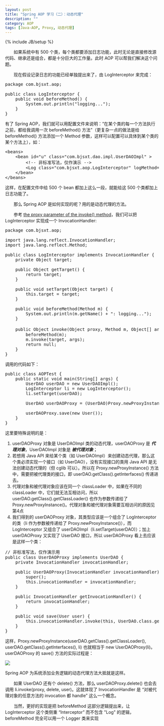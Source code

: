 ```yaml
---
layout: post
title: "Spring AOP 学习（二）：动态代理"
description: ""
category: AOP
tags: [Java-AOP, Proxy, 动态代理]
---
```

{% include JB/setup %}

　　如果系统中有 500 个类，每个类都要添加日志功能，此时无论是直接修改源代码、继承还是组合，都是十分巨大的工作量。此时 AOP 可以帮我们解决这个问题。  

　　现在假设记录日志的功能已经单独提出来了，由 LogInterceptor 来完成：

<pre class="prettyprint linenums">
package com.bjsxt.aop;  
  
public class LogInterceptor {  
	public void beforeMethod() {  
		System.out.println("logging...");  
	}  
}  
</pre>

有了 Spring AOP，我们就可以用配置文件来说明：“在某个类的每一个方法执行之前，都给我调用一次 beforeMethod() 方法”（更复杂一点的做法是给 beforeMethod() 方法添加一个 Method 参数，这样可以配置可以具体到某个类的某个方法上），如：

<pre class="prettyprint linenums">
&lt;beans&gt;  
	&lt;bean id="u" class="com.bjsxt.dao.impl.UserDAOImpl" &gt;  
		&lt;!-- 非标准写法，仅作演示 --&gt;  
		&lt;Log class="com.bjsxt.aop.LogInterceptor" logMethod="beforeMethod" targetMethod="all" /&gt;  
	&lt;/bean&gt;  
&lt;/beans&gt;  
</pre>

这样，在配置文件中给 500 个 bean 都加上这么一段，就能给这 500 个类都加上日志功能了。  

　　那么 Spring AOP 是如何实现的呢？用的是动态代理的方法。  

　　参考 [the proxy parameter of the invoke() method](/java/2009/08/13/proxy-parameter-of-the-invoke-method/)，我们可以把 LogInterceptor 实现成一个 InvocationHandler:

<pre class="prettyprint linenums">
package com.bjsxt.aop;  
  
import java.lang.reflect.InvocationHandler;  
import java.lang.reflect.Method;  
  
public class LogInterceptor implements InvocationHandler {  
	private Object target;  
	  
	public Object getTarget() {  
		return target;  
	}  
  
	public void setTarget(Object target) {  
		this.target = target;  
	}  
  
	public void beforeMethod(Method m) {  
		System.out.println(m.getName() + ": logging...");  
	}  
  
	public Object invoke(Object proxy, Method m, Object[] args)　throws Throwable {  
		beforeMethod(m);  
		m.invoke(target, args);  
		return null;  
	}  
}  
</pre>

调用的代码如下： 

<pre class="prettyprint linenums">
public class AOPTest {  
	public static void main(String[] args) {  
		UserDAO userDAO = new UserDAOImpl();  
		LogInterceptor li = new LogInterceptor();  
		li.setTarget(userDAO);  
		  
		UserDAO userDAOProxy = (UserDAO)Proxy.newProxyInstance(userDAO.getClass().getClassLoader(), userDAO.getClass().getInterfaces(), li);  
		  
		userDAOProxy.save(new User());  
	}  
}  
</pre>

这里要特殊说明的是：

1. userDAOProxy 对象是 UserDAOImpl 类的动态代理，userDAOProxy 是 _**代理对象**_，UserDAOImpl 对象是 _**被代理对象**_；
2. 若想用 Java API 来给某个类（如 UserDAOImpl）来创建动态代理，那么这个类必须实现一个接口（如 UserDAO），没有实现接口的类用 Java API 是无法创建动态代理的（但 cglib 可以）。所以在 Proxy.newProxyInstance() 方法中，需要把被代理类的接口，即 userDAO.getClass().getInterfaces() 传递进去。
3. 代理对象和被代理对象应该在同一个 classLoader 中，如果在不同的 classLoader 中，它们就无法互相访问，所以 userDAO.getClass().getClassLoader() 也作为参数传递给了 Proxy.newProxyInstance()。代理对象和被代理对象需要互相访问的原因见第4点
4. 我们得到的 userDAOProxy 对象，其类型应该是一个组合了 LogInterceptor 的类（li 作为参数被传递给了 Proxy.newProxyInstance()），而 LogInterceptor 又组合了 userDAOImpl（li.setTarget(userDAO)）；加上 userDAOProxy 又实现了 UserDAO 接口，所以 userDAOProxy 看上去应该是这样一个类：

<pre class="prettyprint linenums">
// 非标准写法，仅作演示用  
public class UserDAOProxy implements UserDAO {  
	private InvocationHandler invocationHandler;  
  
	public UserDAOProxy(InvocationHandler invocationHandler) {  
		super();  
		this.invocationHandler = invocationHandler;  
	}  
  
	public InvocationHandler getInvocationHandler() {  
		return invocationHandler;  
	}  
  
	public void save(User user) {  
		this.invocationHandler.invoke(this, UserDAO.class.getDeclaredMethod("save", User.class), user);  
	}  
}  
</pre>

这样，Proxy.newProxyInstance(userDAO.getClass().getClassLoader(), userDAO.getClass().getInterfaces(), li) 也就相当于 new UserDAOProxy(li)。userDAOProxy 的 save() 方法的实际过程是：

![](https://farm2.staticflickr.com/1524/23920547275_da4272d983_o_d.png)

Spring AOP 为系统添加业务逻辑的动态代理方法大抵就是这样。  

　　如果 UserDAO 还有个 delete() 方法，那么 userDAOProxy.delete() 也会去调用 li.invoke(proxy, delete, user)。这就体现了 InvocationHandler 是 “对被代理对象的任意方法的 invocation 都 handle” 这么一个概念。  

　　当然，更好的实现是把 beforeMethod 这部分逻辑提出来，让 LogInterceptor 这个类侧重 “Interceptor” 而不包含 "Log" 的逻辑，beforeMethod 完全可以用一个 Logger 类来实现